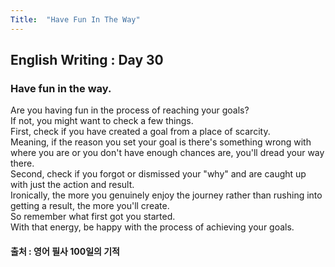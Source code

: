 ```yaml
---
Title:  "Have Fun In The Way"
---
```


## English Writing : Day 30

### Have fun in the way.

Are you having fun in the process of reaching your goals?\
If not, you might want to check a few things.\
First, check if you have created a goal from a place of scarcity.\
Meaning, if the reason you set your goal is there's something wrong with where you are or you don't have enough chances are, you'll dread your way there.\
Second, check if you forgot or dismissed your "why" and are caught up with just the action and result.\
Ironically, the more you genuinely enjoy the journey rather than rushing into getting a result, the more you'll create.\
So remember what first got you started.\
With that energy, be happy with the process of achieving your goals.

#### 출처 : 영어 필사 100일의 기적

